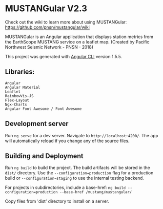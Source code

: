 # MUSTANGular V2.3
Check out the wiki to learn more about using MUSTANGular: https://github.com/pnsn/mustangular/wiki

MUSTANGular is an Angular application that displays station metrics from the EarthScope MUSTANG service on a leaflet map. (Created by Pacific Northwest Seismic Network - PNSN - 2018)

This project was generated with [Angular CLI](https://github.com/angular/angular-cli) version 1.5.5.

## Libraries:

    Angular
    Angular Material
    Leaflet
    RainbowVis-JS
    Flex-Layout
    Ngx-Charts
    Angular Font Awesome / Font Awesome

## Development server

Run `ng serve` for a dev server. Navigate to `http://localhost:4200/`. The app will automatically reload if you change any of the source files.

## Building and Deployment

Run `ng build` to build the project. The build artifacts will be stored in the `dist/` directory. Use the `--configuration=production` flag for a production build or `--configuration=staging` to use the internal testing backend.

For projects in subdirectories, include a base-href: `ng build --configuration=production --base-href /mustang/mustangular/`

Copy files from 'dist' directory to install on a server. 

